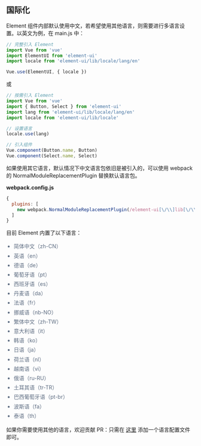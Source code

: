<style>
  ul.language-list {
    color: #5e6d82;
    font-size: 14px;
    padding-left: 20px;
    li {
      line-height: 1.8
    }
  }
</style>
## 国际化

Element 组件内部默认使用中文，若希望使用其他语言，则需要进行多语言设置。以英文为例，在 main.js 中：

```javascript
// 完整引入 Element
import Vue from 'vue'
import ElementUI from 'element-ui'
import locale from 'element-ui/lib/locale/lang/en'

Vue.use(ElementUI, { locale })
```

或

```javascript
// 按需引入 Element
import Vue from 'vue'
import { Button, Select } from 'element-ui'
import lang from 'element-ui/lib/locale/lang/en'
import locale from 'element-ui/lib/locale'

// 设置语言
locale.use(lang)

// 引入组件
Vue.component(Button.name, Button)
Vue.component(Select.name, Select)
```

如果使用其它语言，默认情况下中文语言包依旧是被引入的，可以使用 webpack 的 NormalModuleReplacementPlugin 替换默认语言包。

**webpack.config.js**
```javascript
{
  plugins: [
    new webpack.NormalModuleReplacementPlugin(/element-ui[\/\\]lib[\/\\]locale[\/\\]lang[\/\\]zh-CN/, 'element-ui/lib/locale/lang/en')
  ]
}
```

目前 Element 内置了以下语言：
<ul class="language-list">
  <li>简体中文（zh-CN）</li>
  <li>英语（en）</li>
  <li>德语（de）</li>
  <li>葡萄牙语（pt）</li>
  <li>西班牙语（es）</li>
  <li>丹麦语（da）</li>
  <li>法语（fr）</li>
  <li>挪威语（nb-NO）</li>
  <li>繁体中文（zh-TW）</li>
  <li>意大利语（it）</li>
  <li>韩语（ko）</li>
  <li>日语（ja）</li>
  <li>荷兰语（nl）</li>
  <li>越南语（vi）</li>
  <li>俄语（ru-RU）</li>
  <li>土耳其语（tr-TR）</li>
  <li>巴西葡萄牙语（pt-br）</li>
  <li>波斯语（fa）</li>
  <li>泰语（th）</li>
</ul>

如果你需要使用其他的语言，欢迎贡献 PR：只需在 [这里](https://github.com/ElemeFE/element/tree/master/src/locale/lang) 添加一个语言配置文件即可。
